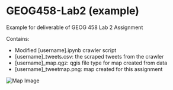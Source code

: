 # GEOG458-Lab2 (example)
Example for deliverable of GEOG 458 Lab 2 Assignment

Contains: 

- Modified [username].ipynb crawler script 
- [username]_tweets.csv: the scraped tweets from the crawler
- [username]_map.qgz: qgis file type for map created from data 
- [username]_tweetmap.png: map created for this assignment


![Map Image](Tmccrea_tweetmapImage.png)
